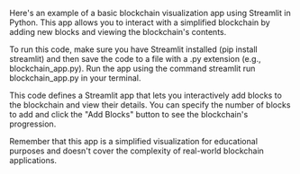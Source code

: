 Here's an example of a basic blockchain visualization app using Streamlit in Python. This app allows you to interact with a simplified blockchain by adding new blocks and viewing the blockchain's contents.

To run this code, make sure you have Streamlit installed (pip install streamlit) and then save the code to a file with a .py extension (e.g., blockchain_app.py). Run the app using the command streamlit run blockchain_app.py in your terminal.

This code defines a Streamlit app that lets you interactively add blocks to the blockchain and view their details. You can specify the number of blocks to add and click the "Add Blocks" button to see the blockchain's progression.

Remember that this app is a simplified visualization for educational purposes and doesn't cover the complexity of real-world blockchain applications.